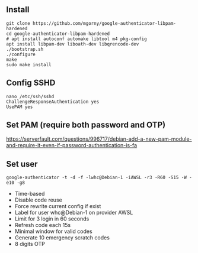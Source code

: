## Install
```
git clone https://github.com/mgorny/google-authenticator-libpam-hardened
cd google-authenticator-libpam-hardened
# apt install autoconf automake libtool m4 pkg-config
apt install libpam-dev liboath-dev libqrencode-dev
./bootstrap.sh
./configure
make
sudo make install
```

## Config SSHD
```
nano /etc/ssh/sshd
ChallengeResponseAuthentication yes
UsePAM yes
```

## Set PAM (require both password and OTP)
https://serverfault.com/questions/996717/debian-add-a-new-pam-module-and-require-it-even-if-password-authentication-is-fa

## Set user
`google-authenticator -t -d -f -lwhc@Debian-1 -iAWSL -r3 -R60 -S15 -W -e10 -g8`
- Time-based
- Disable code reuse
- Force rewrite current config if exist
- Label for user whc@Debian-1 on provider AWSL
- Limit for 3 login in 60 seconds
- Refresh code each 15s
- Minimal window for valid codes
- Generate 10 emergency scratch codes
- 8 digits OTP
